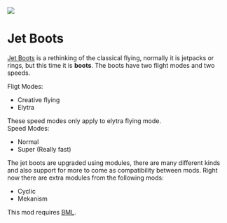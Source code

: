 [![](http://cf.way2muchnoise.eu/full_jet-boots_downloads.svg)](https://www.curseforge.com/minecraft/mc-mods/jet-boots)
# Jet Boots
[Jet Boots](https://www.curseforge.com/minecraft/mc-mods/jet-boots) is a rethinking of the classical flying, normally it is jetpacks or rings, but this time it is **boots**.
The boots have two flight modes and two speeds.

Fligt Modes:  
- Creative flying
- Elytra

These speed modes only apply to elytra flying mode.  
Speed Modes:
- Normal
- Super (Really fast)

The jet boots are upgraded using modules, there are many different kinds and also support for more to come as compatibility between mods.
Right now there are extra modules from the following mods:
- Cyclic
- Mekanism

This mod requires [BML](https://github.com/Crimix/bml).  
